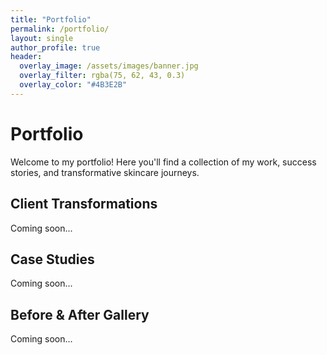 ```yaml
---
title: "Portfolio"
permalink: /portfolio/
layout: single
author_profile: true
header:
  overlay_image: /assets/images/banner.jpg
  overlay_filter: rgba(75, 62, 43, 0.3)
  overlay_color: "#4B3E2B"
---
```


<div class="brand-section">
  <h1 class="brand-heading">Portfolio</h1>

  <p class="brand-text">Welcome to my portfolio! Here you'll find a collection of my work, success stories, and transformative skincare journeys.</p>

  <h2 class="brand-subheading">Client Transformations</h2>
  <p class="brand-text">Coming soon...</p>

  <h2 class="brand-subheading">Case Studies</h2>
  <p class="brand-text">Coming soon...</p>

  <h2 class="brand-subheading">Before & After Gallery</h2>
  <p class="brand-text">Coming soon...</p>
</div> 